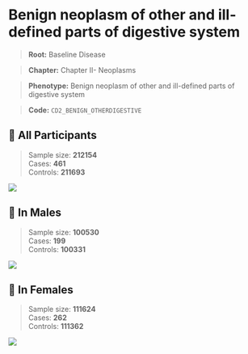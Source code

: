 # Benign neoplasm of other and ill-defined parts of digestive system

> **Root:** Baseline Disease  

> **Chapter:** Chapter II- Neoplasms  

> **Phenotype:** Benign neoplasm of other and ill-defined parts of digestive system  

> **Code:** `CD2_BENIGN_OTHERDIGESTIVE`

## 🧪 All Participants  
> Sample size: **212154**  
> Cases: **461**  
> Controls: **211693**
<img src="/Disease/Figures/ALL/Incidence/CD2_BENIGN_OTHERDIGESTIVE.png"/>
<CsvTable src="/public/Disease/Data/ALL/Incidence/COX_CD2_BENIGN_OTHERDIGESTIVE.csv" label="🔍 View full results" />

## 👨 In Males  
> Sample size: **100530**  
> Cases: **199**  
> Controls: **100331**
<img src="/Disease/Figures/Male/Incidence/CD2_BENIGN_OTHERDIGESTIVE.png"/>
<CsvTable src="/public/Disease/Data/Male/Incidence/COX_CD2_BENIGN_OTHERDIGESTIVE.csv" label="🔍 View full results" />

## 👩 In Females  
> Sample size: **111624**  
> Cases: **262**  
> Controls: **111362**
<img src="/Disease/Figures/Female/Incidence/CD2_BENIGN_OTHERDIGESTIVE.png"/>
<CsvTable src="/public/Disease/Data/Female/Incidence/COX_CD2_BENIGN_OTHERDIGESTIVE.csv" label="🔍 View full results" />
